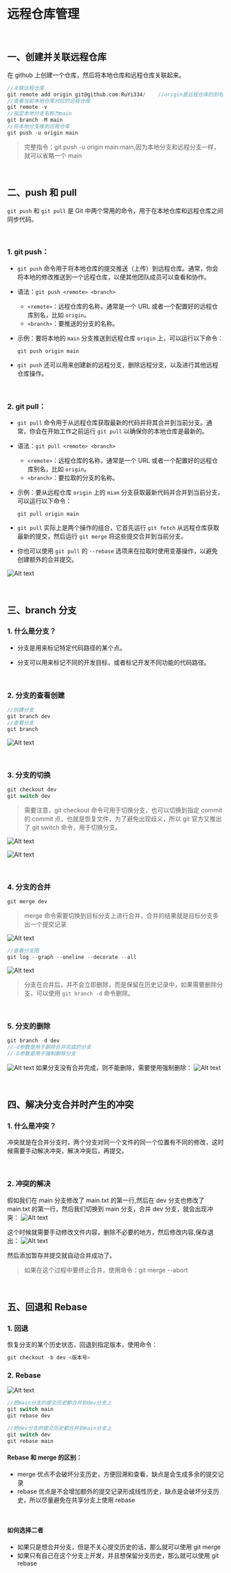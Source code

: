 # 远程仓库管理

&emsp;

## 一、创建并关联远程仓库

在 github 上创建一个仓库，然后将本地仓库和远程仓库关联起来。

```c
//关联远程仓库
git remote add origin git@github.com:RuYi334/    //origin是远程仓库的别名，可以随意取
//查看当前本地仓库对应的远程仓库
git remote -v
//指定本地分支名称为main
git branch -M main
//将本地分支推到远程仓库
git push -u origin main
```

> 完整指令：git push -u origin main:main,因为本地分支和远程分支一样，就可以省略一个 main

&emsp;

## 二、push 和 pull

`git push` 和 `git pull` 是 Git 中两个常用的命令，用于在本地仓库和远程仓库之间同步代码。

&emsp;

### 1. **git push**：

- `git push` 命令用于将本地仓库的提交推送（上传）到远程仓库。通常，你会将本地的修改推送到一个远程仓库，以便其他团队成员可以查看和协作。

- 语法：`git push <remote> <branch>`

  - `<remote>`：远程仓库的名称，通常是一个 URL 或者一个配置好的远程仓库别名，比如 `origin`。
  - `<branch>`：要推送的分支的名称。

- 示例：要将本地的 `main` 分支推送到远程仓库 `origin` 上，可以运行以下命令：

  ```
  git push origin main
  ```

- `git push` 还可以用来创建新的远程分支，删除远程分支，以及进行其他远程仓库操作。

&emsp;

### 2. **git pull**：

- `git pull` 命令用于从远程仓库获取最新的代码并将其合并到当前分支。通常，你会在开始工作之前运行 `git pull` 以确保你的本地仓库是最新的。

- 语法：`git pull <remote> <branch>`

  - `<remote>`：远程仓库的名称，通常是一个 URL 或者一个配置好的远程仓库别名，比如 `origin`。
  - `<branch>`：要拉取的分支的名称。

- 示例：要从远程仓库 `origin` 上的 `mian` 分支获取最新代码并合并到当前分支，可以运行以下命令：

  ```
  git pull origin main
  ```

- `git pull` 实际上是两个操作的组合，它首先运行 `git fetch` 从远程仓库获取最新的提交，然后运行 `git merge` 将这些提交合并到当前分支。

- 你也可以使用 `git pull` 的 `--rebase` 选项来在拉取时使用变基操作，以避免创建额外的合并提交。

![![Alt text](48f7ea0f97dee83dde7f684869f8cb8.jpg)](../Images/%E6%B7%BB%E5%8A%A0%E8%BF%9C%E7%A8%8B%E4%BB%93%E5%BA%93.jpg)

&emsp;

## 三、branch 分支

### 1. 什么是分支？

- 分支是用来标记特定代码路径的某个点。

- 分支可以用来标记不同的开发目标，或者标记开发不同功能的代码路径。

&emsp;

### 2. 分支的查看创建

```c
//创建分支
git branch dev
//查看分支
git branch
```

![![Alt text](image-1.png)](../Images/image-17.png)

&emsp;

### 3. 分支的切换

```c
git checkout dev
git switch dev
```

> 需要注意，git checkout 命令可用于切换分支，也可以切换到指定 commit 的 commit 点，也就是恢复文件，为了避免出现歧义，所以 git 官方又推出了 git switch 命令，用于切换分支。

![![Alt text](image-1.png)](../Images/image-18.png)

![![Alt text](image-1.png)](../Images/image-19.png)

&emsp;

### 4. 分支的合并

```c
git merge dev
```

> merge 命令需要切换到目标分支上进行合并，合并的结果就是目标分支多出一个提交记录

![![Alt text](image-1.png)](../Images/image-21.png)

```c
//查看分支图
git log --graph --oneline --decorate --all
```

![![Alt text](image-1.png)](../Images/image-20.png)

> 分支在合并后，并不会立即删除，而是保留在历史记录中，如果需要删除分支，可以使用 `git branch -d` 命令删除。

&emsp;

### 5. 分支的删除

```c
git branch -d dev
//-d参数是用于删除合并完成的分支
//-D参数是用于强制删除分支
```

![![Alt text](image-1.png)](../Images/image-22.png)
如果分支没有合并完成，则不能删除，需要使用强制删除：
![![Alt text](image-1.png)](../Images/image-23.png)

&emsp;

## 四、解决分支合并时产生的冲突

### 1. 什么是冲突？

冲突就是在合并分支时，两个分支对同一个文件的同一个位置有不同的修改，这时候需要手动解决冲突，解决冲突后，再提交。

&emsp;

### 2. 冲突的解决

假如我们在 main 分支修改了 main.txt 的第一行,然后在 dev 分支也修改了 main.txt 的第一行，然后我们切换到 main 分支，合并 dev 分支，就会出现冲突：
![![Alt text](image-1.png)](../Images/image-24.png)

这个时候就需要手动修改文件内容，删除不必要的地方，然后修改内容,保存退出：
![![Alt text](image-1.png)](../Images/image-25.png)

然后添加暂存并提交就自动合并成功了。

> 如果在这个过程中要终止合并，使用命令：git merge --abort

&emsp;

## 五、回退和 Rebase

### 1. 回退

恢复分支的某个历史状态，回退到指定版本，使用命令：

```c
git checkout -b dev <版本号>
```

### 2. Rebase

![![Alt text](e18cd654308bb64afec1a95d84a61e6.jpg)](../Images/Rebase.jpg)

```c
//把main分支的提交历史都合并到dev分支上
git switch main
git rebase dev

//把dev分支的提交历史都合并到main分支上
git switch dev
git rebase main
```

#### Rebase 和 merge 的区别：

- merge 优点不会破坏分支历史，方便回溯和查看，缺点是会生成多余的提交记录
- rebase 优点是不会增加额外的提交记录形成线性历史，缺点是会破坏分支历史，所以尽量避免在共享分支上使用 rebase

&emsp;

#### 如何选择二者

- 如果只是想合并分支，但是不关心提交历史的话，那么就可以使用 git merge
- 如果只有自己在这个分支上开发，并且想保留分支历史，那么就可以使用 git rebase

